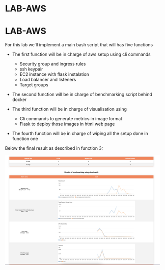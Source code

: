 # LAB-AWS

# LAB-AWS

For this lab we'll implement a main bash script that will has five functions

* The first function will be in charge of aws setup using cli commands
    * Security group and ingress rules 
    * ssh keypair
    * EC2 instance with flask instalation
    * Load balancer and listeners
    * Target groups
    
* The second function will be in charge of benchmarking script behind docker

* The third function will be in charge of visualisation using
    * Cli commands to generate metrics in image format
    * Flask to deploy those images in html web page

* The fourth function will be in charge of wiping all the setup done in function one



Below the final result as described in function 3:

![Alt text](/docs/demo.png?raw=true "Title") 



